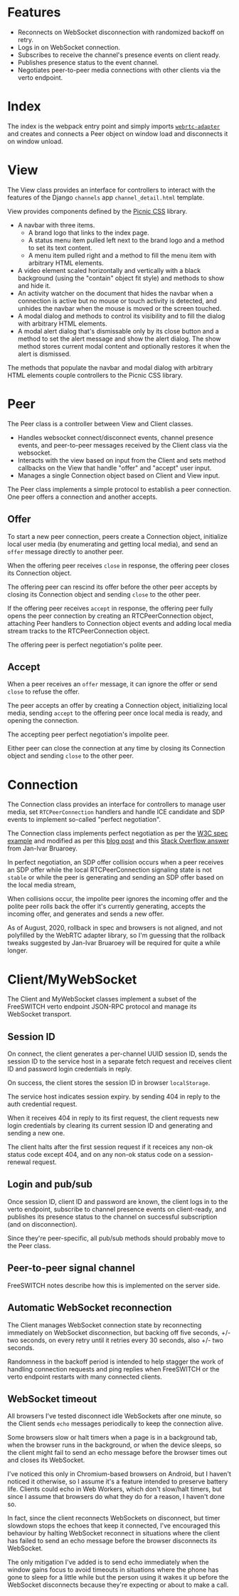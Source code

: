 # Features

- Reconnects on WebSocket disconnection
  with randomized backoff on retry.
- Logs in on WebSocket connection.
- Subscribes to receive
  the channel's presence events
  on client ready.
- Publishes presence status
  to the event channel.
- Negotiates peer-to-peer media connections
  with other clients 
  via the verto endpoint.


# Index

The index
is the webpack entry point
and simply imports
[`webrtc-adapter`](https://www.npmjs.com/package/webrtc-adapter "WebRTC adapter on npm")
and creates and connects a Peer object
on window load
and disconnects it
on window unload.


# View

The View class
provides an interface
for controllers to interact
with the features of
the Django `channels` app
`channel_detail.html` template.

View provides
components defined by the
[Picnic CSS](https://picnicss.com/)
library.

- A navbar with three items.
  - A brand logo that links to the index page.
  - A status menu item pulled left next to the brand logo
    and a method to set its text content.
  - A menu item pulled right
    and a method to fill the menu item
    with arbitrary HTML elements.
- A video element
  scaled horizontally and vertically
  with a black background
  (using the "contain" object fit style)
  and methods to show and hide it.
- An activity watcher on the document
  that hides the navbar when a connection is active
  but no mouse or touch activity is detected,
  and unhides the navbar when
  the mouse is moved or the screen touched.
- A modal dialog
  and methods
  to control its visibility
  and to fill the dialog
  with arbitrary HTML elements.
- A modal alert dialog
  that's dismissable only by its close button
  and a method to set the alert message
  and show the alert dialog.
  The show method
  stores current modal content
  and optionally restores it
  when the alert is dismissed.

The methods that populate
the navbar and modal dialog
with arbitrary HTML elements
couple controllers
to the Picnic CSS library.


# Peer

The Peer class
is a controller
between View and Client classes.

- Handles websocket connect/disconnect events,
  channel presence events,
  and peer-to-peer messages
  received by the Client class
  via the websocket.
- Interacts with the view
  based on input from the Client
  and sets method callbacks on the View
  that handle "offer" and "accept" user input.
- Manages a single Connection object
  based on Client and View input.

The Peer class
implements a simple protocol
to establish a peer connection.
One peer offers a connection
and another accepts.

## Offer

To start a new peer connection,
peers create a Connection object,
initialize local user media
(by enumerating and getting local media),
and send an `offer` message
directly to another peer.

When the offering peer receives `close` in response,
the offering peer closes its Connection object.

The offering peer
can rescind its offer
before the other peer accepts
by closing its Connection object
and sending `close` to the other peer.

If the offering peer receives `accept` in response,
the offering peer fully opens the peer connection
by creating an RTCPeerConnection object,
attaching Peer handlers to Connection object events
and adding local media stream tracks
to the RTCPeerConnection object.

The offering peer is
perfect negotiation's
polite peer.

## Accept

When a peer receives an `offer` message,
it can ignore the offer
or send `close`
to refuse the offer.

The peer accepts an offer
by creating a Connection object,
initializing local media,
sending `accept` to the offering peer
once local media is ready,
and opening the connection.

The accepting peer
perfect negotiation's
impolite peer.

Either peer can close the connection
at any time
by closing its Connection object
and sending `close` to the other peer.


# Connection

The Connection class
provides an interface for controllers to
manage user media,
set `RTCPeerConnection` handlers
and handle ICE candidate and SDP events
to implement so-called "perfect negotiation".

The Connection class
implements perfect negotiation
as per the
[W3C spec example](https://w3c.github.io/webrtc-pc/#perfect-negotiation-example)
and modified as per this
[blog post](https://blog.mozilla.org/webrtc/perfect-negotiation-in-webrtc/)
and this
[Stack Overflow answer](https://stackoverflow.com/questions/61956693/webrtc-perfect-negotiation-issues)
from Jan-Ivar Bruaroey.

In perfect negotiation,
an SDP offer collision occurs
when a peer receives an SDP offer
while the local RTCPeerConnection signaling state
is not `stable`
or while the peer is generating and sending
an SDP offer based on the local media stream,

When collisions occur,
the impolite peer
ignores the incoming offer
and the polite peer
rolls back the offer it's
currently generating,
accepts the incoming offer,
and generates and sends a new offer.

As of August, 2020,
rollback in spec and browsers
is not aligned,
and not polyfilled
by the WebRTC adapter library,
so I'm guessing that
the rollback tweaks
suggested by Jan-Ivar Bruaroey
will be required
for quite a while longer.


# Client/MyWebSocket

The Client and MyWebSocket classes
implement a subset of
the FreeSWITCH verto endpoint
JSON-RPC protocol
and manage its WebSocket transport.

## Session ID

On connect,
the client generates a per-channel UUID session ID,
sends the session ID to the service host
in a separate fetch request
and receives client ID and password
login credentials in reply.

On success,
the client stores the session ID
in browser `localStorage`.

The service host
indicates session expiry.
by sending 404 in reply
to the auth credential request.

When it receives 404 in reply
to its first request,
the client requests new login credentials
by clearing its current session ID
and generating and sending a new one.

The client halts
after the first session request
if it receices any non-ok status code
except 404,
and on any non-ok status code
on a session-renewal request.

## Login and pub/sub

Once session ID, client ID and password are known,
the client logs in to the verto endpoint,
subscribe to channel presence events
on client-ready,
and publishes its presence status
to the channel
on successful subscription
(and on disconnection).

Since they're peer-specific,
all pub/sub methods
should probably move to the Peer class.

## Peer-to-peer signal channel

FreeSWITCH notes
describe how this is implemented
on the server side.

## Automatic WebSocket reconnection

The Client
manages WebSocket connection state
by reconnecting immediately
on WebSocket disconnection,
but backing off five seconds,
+/- two seconds,
on every retry
until it retries every 30 seconds,
also +/- two seconds.

Randomness in the backoff period
is intended
to help stagger the work of handling
connection requests and ping replies
when FreeSWITCH or the verto endpoint
restarts with many connected clients.

## WebSocket timeout

All browsers I've tested
disconnect idle WebSockets
after one minute,
so the Client sends `echo` messages periodically
to keep the connection alive.

Some browsers slow or halt timers
when a page is in a background tab,
when the browser runs in the background,
or when the device sleeps,
so the client might fail to send an echo message
before the browser times out
and closes its WebSocket.

I've noticed this only
in Chromium-based browsers on Android,
but I haven't noticed it otherwise,
so I assume it's a feature
intended to preserve battery life.
Clients could echo
in Web Workers,
which don't slow/halt timers,
but since I assume
that browsers do what they do
for a reason,
I haven't done so.

In fact,
since the client
reconnects WebSockets on disconnect,
but timer slowdown stops the echoes
that keep it connected,
I've encouraged this behaviour
by halting WebSocket reconnect
in situations where the client
has failed to send an echo message
before the browser
disconnects its WebSocket.

The only mitigation I've added
is to send echo immediately 
when the window gains focus
to avoid timeouts
in situations where
the phone has gone to sleep
for a little while
but the person using it
wakes it up
before the WebSocket disconnects
because they're expecting
or about to make
a call.

